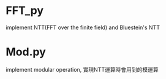 # FFT_py
implement NTT(FFT over the finite field) and Bluestein's NTT

# Mod.py
implement modular operation,
實現NTT運算時會用到的模運算
